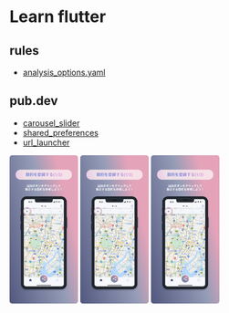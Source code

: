 # Learn flutter

## rules
- [analysis_options.yaml](https://github.com/flutter/samples/blob/master/analysis_options.yaml)

## pub.dev

- [carousel_slider](https://pub.dev/packages/carousel_slider)
- [shared_preferences](https://pub.dev/packages/shared_preferences)
- [url_launcher](https://pub.dev/packages/url_launcher)

<p float="left">
  <img src="https://github.com/nakapon9517/example-gatheragain-app/blob/main/src/assets/images/intros/6inchs/regist-1-min.png" width="120" />
  <img src="https://github.com/nakapon9517/example-gatheragain-app/blob/main/src/assets/images/intros/6inchs/regist-1-min.png" width="120" />
  <img src="https://github.com/nakapon9517/example-gatheragain-app/blob/main/src/assets/images/intros/6inchs/regist-1-min.png" width="120" />
</p>

